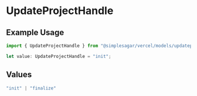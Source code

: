 # UpdateProjectHandle

## Example Usage

```typescript
import { UpdateProjectHandle } from "@simplesagar/vercel/models/updateprojectop.js";

let value: UpdateProjectHandle = "init";
```

## Values

```typescript
"init" | "finalize"
```